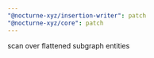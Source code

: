 ```yaml
---
"@nocturne-xyz/insertion-writer": patch
"@nocturne-xyz/core": patch
---
```


scan over flattened subgraph entities
